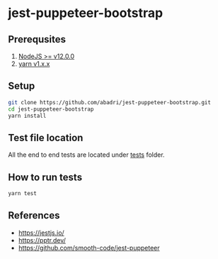 # jest-puppeteer-bootstrap

## Prerequsites
1. [NodeJS >= v12.0.0](http://nodejs.org)
2. [yarn v1.x.x](https://classic.yarnpkg.com/en/)

## Setup

```bash
git clone https://github.com/abadri/jest-puppeteer-bootstrap.git
cd jest-puppeteer-bootstrap
yarn install
```

## Test file location
All the end to end tests are located under [tests](./tests) folder.

## How to run tests

```bash
yarn test
```

## References
* https://jestjs.io/
* https://pptr.dev/
* https://github.com/smooth-code/jest-puppeteer
